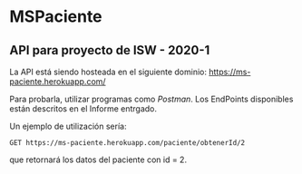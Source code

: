 # MSPaciente

API para proyecto de ISW - 2020-1
--------------------
La API está siendo hosteada en el siguiente dominio: https://ms-paciente.herokuapp.com/

Para probarla, utilizar programas como *Postman*.
Los EndPoints disponibles están descritos en el Informe entrgado.

Un ejemplo de utilización sería:

```
GET https://ms-paciente.herokuapp.com/paciente/obtenerId/2
```
que retornará los datos del paciente con id = 2.